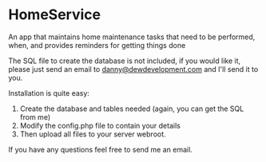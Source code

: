 # HomeService
An app that maintains home maintenance tasks that need to be performed, when, and provides reminders for getting things done

The SQL file to create the database is not included, if you would like it, please just send an email to danny@dewdevelopment.com and I'll send it to you.

Installation is quite easy:
1) Create the database and tables needed (again, you can get the SQL from me)
2) Modify the config.php file to contain your details
3) Then upload all files to your server webroot.

If you have any questions feel free to send me an email.

